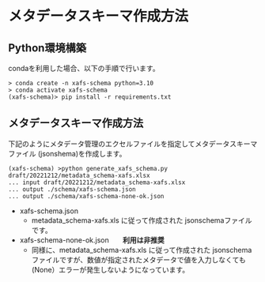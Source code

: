# メタデータスキーマ作成方法



## Python環境構築

condaを利用した場合、以下の手順で行います。

```
> conda create -n xafs-schema python=3.10
> conda activate xafs-schema
(xafs-schema)> pip install -r requirements.txt
```



## メタデータスキーマ作成方法

下記のようにメタデータ管理のエクセルファイルを指定してメタデータスキーマファイル (jsonshema)を作成します。

```
(xafs-schema) >python generate_xafs_schema.py draft/20221212/metadata_schema-xafs.xlsx
... input draft/20221212/metadata_schema-xafs.xlsx
... output ./schema/xafs-schema.json
... output ./schema/xafs-schema-none-ok.json
```

* xafs-schema.json
  * metadata_schema-xafs.xls に従って作成された jsonschemaファイルです。 
* xafs-schema-none-ok.json　　**利用は非推奨**
  * 同様に、metadata_schema-xafs.xls に従って作成された jsonschemaファイルですが、数値が指定されたメタデータで値を入力しなくても (None）エラーが発生しないようになっています。

